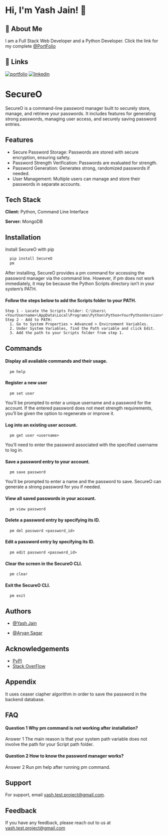 
# Hi, I'm Yash Jain! 👋


## 🚀 About Me
I am a Full Stack Web Developer and a Python Developer. Click the link for my complete [@PortFolio](https://portfolio-86j1.onrender.com/)


## 🔗 Links
[![portfolio](https://img.shields.io/badge/my_portfolio-000?style=for-the-badge&logo=ko-fi&logoColor=white)](https://portfolio-86j1.onrender.com/)
[![linkedin](https://img.shields.io/badge/linkedin-0A66C2?style=for-the-badge&logo=linkedin&logoColor=white)](https://www.linkedin.com/in/yash-jain-47b043276/)

# SecureO

SecureO is a command-line password manager built to securely store, manage, and retrieve your passwords. It includes features for generating strong passwords, managing user access, and securely saving password entries.


## Features

- Secure Password Storage: Passwords are stored with secure     encryption, ensuring safety.
- Password Strength Verification: Passwords are evaluated for strength.
- Password Generation: Generates strong, randomized passwords if needed.
- User Management: Multiple users can manage and store their passwords in separate accounts.


## Tech Stack

**Client:** Python, Command Line Interface

**Server:** MongoDB


## Installation

Install SecureO with pip

```bash
  pip install SecureO
  pm
```
After installing, SecureO provides a pm command for accessing the password manager via the command line. However, if pm does not work immediately, it may be because the Python Scripts directory isn’t in your system’s PATH.

#### Follow the steps below to add the Scripts folder to your PATH.
    Step 1 - Locate the Scripts Folder: C:\Users\<YourUsername>\AppData\Local\Programs\Python\Python<YourPythonVersion>\Scripts\
    Step 2 - Add to PATH:
      1. Go to System Properties > Advanced > Environment Variables.
      2. Under System Variables, find the Path variable and click Edit.
      3. Add the path to your Scripts folder from step 1.
## Commands

#### Display all available commands and their usage.

```http
  pm help
```

#### Register a new user

```http
  pm set user
```
You’ll be prompted to enter a unique username and a password for the account. If the entered password does not meet strength requirements, you’ll be given the option to regenerate or improve it.

#### Log into an existing user account.
```http
  pm get user <username>
```
You’ll need to enter the password associated with the specified username to log in.

#### Save a password entry to your account.
```http
  pm save password
```
You’ll be prompted to enter a name and the password to save. SecureO can generate a strong password for you if needed.

#### View all saved passwords in your account.
```http
  pm view password
```

#### Delete a password entry by specifying its ID.
```http
  pm del password <password_id>
```

#### Edit a password entry by specifying its ID.
```http
  pm edit password <password_id>
```

#### Clear the screen in the SecureO CLI.
```http
  pm clear
```

#### Exit the SecureO CLI.
```http
  pm exit
```

## Authors

- [@Yash Jain](https://www.github.com/yash-k-jain)

- [@Aryan Sagar](https://www.linkedin.com/in/aryan-sagar-6b75651b6/)


## Acknowledgements

 - [PyPI](https://pypi.org/)
 - [Stack OverFlow](https://stackoverflow.com/)


## Appendix

It uses ceaser ciapher algorithm in order to save the password in the backend database.


## FAQ

#### Question 1 Why pm command is not working after installation?

Answer 1 The main reason is that your system path variable does not involve the path for your Script path folder.

#### Question 2 How to know the password manager works?

Answer 2 Run pm help after running pm command.


## Support

For support, email yash.test.project@gmail.com.


## Feedback

If you have any feedback, please reach out to us at yash.test.project@gmail.com

